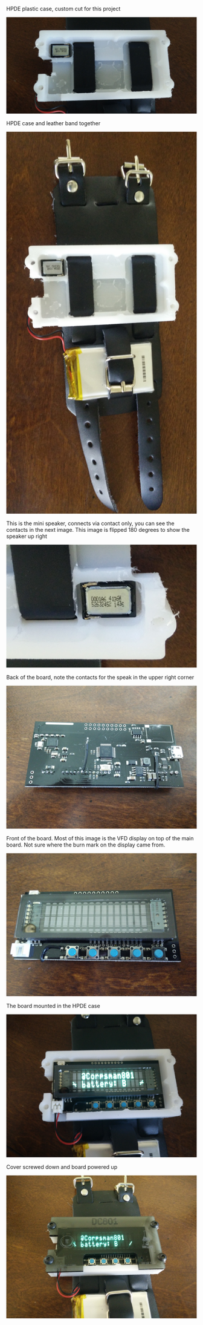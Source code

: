 HPDE plastic case, custom cut for this project

![HPDE case](./01-hpdecase.jpg)

HPDE case and leather band together

![HPDE case and leather band](./02-caseandstrap.jpg)

This is the mini speaker, connects via contact only, you can see the contacts in the next image. This image is flipped 180 degrees to show the speaker up right

![Speaker](./03-speaker.jpg)

Back of the board, note the contacts for the speak in the upper right corner

![Back of main board](./04-boardback.jpg)

Front of the board. Most of this image is the VFD display on top of the main board. Not sure where the burn mark on the display came from.

![Front of main board](./05-board.jpg)

The board mounted in the HPDE case

![Board fit in case](./06-assembled.jpg)

Cover screwed down and board powered up

![Fully assembled and running](./07-covered.jpg)


